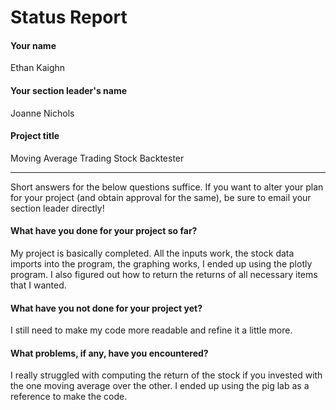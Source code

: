 # Status Report

#### Your name

Ethan Kaighn

#### Your section leader's name

Joanne Nichols

#### Project title

Moving Average Trading Stock Backtester

***

Short answers for the below questions suffice. If you want to alter your plan for your project (and obtain approval for the same), be sure to email your section leader directly!

#### What have you done for your project so far?

My project is basically completed. All the inputs work, the stock data imports into the program, the graphing works, I ended up using the plotly program. I also figured out how to return the returns of all necessary items that I wanted.

#### What have you not done for your project yet?

I still need to make my code more readable and refine it a little more. 

#### What problems, if any, have you encountered?

I really struggled with computing the return of the stock if you invested with the one moving average over the other. I ended up using the pig lab as a reference to make the code.
